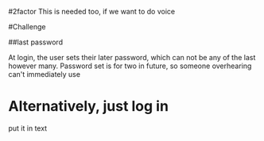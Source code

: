 #2factor
This is needed too, if we want to do voice

#Challenge

##last password

At login, the user sets their later  password, which can not be any of the last however many. Password set is for two in future, so someone overhearing can't immediately use

# Alternatively, just log in

put it in text
